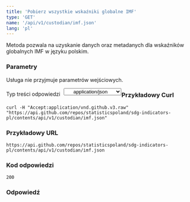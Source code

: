 ```yaml
---
title: 'Pobierz wszystkie wskaźniki globalne IMF'
type: 'GET'
name: '/api/v1/custodian/imf.json'
lang: 'pl'
---
```


Metoda pozwala na uzyskanie danych oraz metadanych dla wskaźników globalnych IMF w języku polskim.

### Parametry

<p>Usługa nie przyjmuje parametrów wejściowych.</p>

<p style='float:left;margin-top: 7px;'>Typ treści odpowiedzi</p>
<select style='float:left;padding: 0px 15px;width: 155px;margin-left: 10px;text-align-last: center;'>
  <option>application/json</option>
</select>

<div id='example1'>

<h3 id="przykładowy-curl">Przykładowy Curl</h3>

<p><code class="highlighter-rouge">curl -H "Accept:application/vnd.github.v3.raw" "https://api.github.com/repos/statisticspoland/sdg-indicators-pl/contents/api/v1/custodian/imf.json"</code></p>

<h3 id="przykładowy-url">Przykładowy URL</h3>

<p><code class="highlighter-rouge">https://api.github.com/repos/statisticspoland/sdg-indicators-pl/contents/api/v1/custodian/imf.json</code></p>

<h3 id="przykładowy-kod-odpowiedzi">Kod odpowiedzi</h3>

<p><code class="highlighter-rouge">200</code></p>

<h3 id="przykładowa-odpowiedź">Odpowiedź</h3>

<p><code class="highlighter-rouge" id="show-data-imf">
</code></p>

</div>


<script>

$.getJSON('https://sdg.gov.pl/api/v1/custodian/imf.json', function(data) {
    $('#show-data-imf').html(JSON.stringify(data, null, 2));
});

</script>
